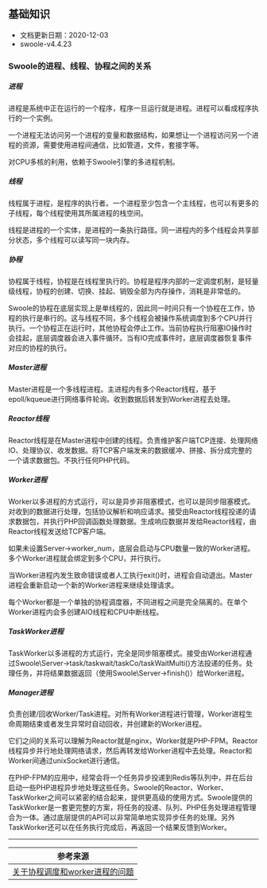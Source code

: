 ## 基础知识

- 文档更新日期：2020-12-03
- swoole-v4.4.23

### Swoole的进程、线程、协程之间的关系

##### 进程

进程是系统中正在运行的一个程序，程序一旦运行就是进程。进程可以看成程序执行的一个实例。

一个进程无法访问另一个进程的变量和数据结构，如果想让一个进程访问另一个进程的资源，需要使用进程间通信，比如管道，文件，套接字等。

对CPU多核的利用，依赖于Swoole引擎的多进程机制。

##### 线程

线程属于进程，是程序的执行者。一个进程至少包含一个主线程，也可以有更多的子线程，每个线程使用其所属进程的栈空间。

线程是进程的一个实体，是进程的一条执行路径。同一进程内的多个线程会共享部分状态，多个线程可以读写同一块内存。

##### 协程

协程属于线程，协程是在线程里执行的。协程是程序内部的一定调度机制，是轻量级线程，协程的创建、切换、挂起、销毁全部为内存操作，消耗是非常低的。

Swoole的协程在底层实现上是单线程的，因此同一时间只有一个协程在工作，协程的执行是串行的。这与线程不同，多个线程会被操作系统调度到多个CPU并行执行。一个协程正在运行时，其他协程会停止工作。当前协程执行阻塞IO操作时会挂起，底层调度器会进入事件循环。当有IO完成事件时，底层调度器恢复事件对应的协程的执行。

##### Master进程

Master进程是一个多线程进程。主进程内有多个Reactor线程，基于epoll/kqueue进行网络事件轮询。收到数据后转发到Worker进程去处理。

##### Reactor线程

Reactor线程是在Master进程中创建的线程。负责维护客户端TCP连接、处理网络IO、处理协议、收发数据。将TCP客户端发来的数据缓冲、拼接、拆分成完整的一个请求数据包。不执行任何PHP代码。

##### Worker进程

Worker以多进程的方式运行，可以是异步非阻塞模式，也可以是同步阻塞模式。对收到的数据进行处理，包括协议解析和响应请求。接受由Reactor线程投递的请求数据包，并执行PHP回调函数处理数据。生成响应数据并发给Reactor线程，由Reactor线程发送给TCP客户端。

如果未设置Server->worker_num，底层会启动与CPU数量一致的Worker进程。多个Worker进程就会绑定到多个CPU，并行执行。

当Worker进程内发生致命错误或者人工执行exit()时，进程会自动退出。Master进程会重新启动一个新的Worker进程来继续处理请求。

每个Worker都是一个单独的协程调度器，不同进程之间是完全隔离的。在单个Worker进程内会多创建AIO线程和CPU中断线程。

##### TaskWorker进程

TaskWorker以多进程的方式运行，完全是同步阻塞模式。接受由Worker进程通过Swoole\Server->task/taskwait/taskCo/taskWaitMulti()方法投递的任务。处理任务，并将结果数据返回（使用Swoole\Server->finish()）给Worker进程。

##### Manager进程

负责创建/回收Worker/Task进程。对所有Worker进程进行管理，Worker进程生命周期结束或者发生异常时自动回收，并创建新的Worker进程。

它们之间的关系可以理解为Reactor就是nginx，Worker就是PHP-FPM。Reactor线程异步并行地处理网络请求，然后再转发给Worker进程中去处理。Reactor和Worker间通过unixSocket进行通信。

在PHP-FPM的应用中，经常会将一个任务异步投递到Redis等队列中，并在后台启动一些PHP进程异步地处理这些任务。Swoole的Reactor、Worker、TaskWorker之间可以紧密的结合起来，提供更高级的使用方式。Swoole提供的TaskWorker是一套更完整的方案，将任务的投递、队列、PHP任务处理进程管理合为一体。通过底层提供的API可以非常简单地实现异步任务的处理。另外TaskWorker还可以在任务执行完成后，再返回一个结果反馈到Worker。

---

| 参考来源                                                     |
| ------------------------------------------------------------ |
| [关于协程调度和worker进程的问题](https://wenda.swoole.com/detail/107677) |